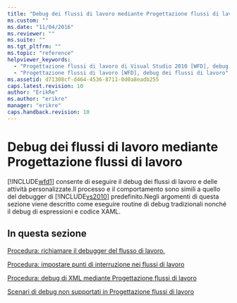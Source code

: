 ```yaml
---
title: "Debug dei flussi di lavoro mediante Progettazione flussi di lavoro | Microsoft Docs"
ms.custom: ""
ms.date: "11/04/2016"
ms.reviewer: ""
ms.suite: ""
ms.tgt_pltfrm: ""
ms.topic: "reference"
helpviewer_keywords: 
  - "Progettazione flussi di lavoro di Visual Studio 2010 [WFD], debug dei flussi di lavoro"
  - "Progettazione flussi di lavoro [WFD], debug dei flussi di lavoro"
ms.assetid: d71308cf-d464-4536-8711-0d0a8eadb255
caps.latest.revision: 10
author: "ErikRe"
ms.author: "erikre"
manager: "erikre"
caps.handback.revision: 10
---
```

# Debug dei flussi di lavoro mediante Progettazione flussi di lavoro
[!INCLUDE[wfd1](../workflow-designer/includes/wfd1_md.md)] consente di eseguire il debug dei flussi di lavoro e delle attività personalizzate.Il processo e il comportamento sono simili a quello del debugger di [!INCLUDE[vs2010](../modeling/includes/vs2010_md.md)] predefinito.Negli argomenti di questa sezione viene descritto come eseguire routine di debug tradizionali nonché il debug di espressioni e codice XAML.  
  
## In questa sezione  
 [Procedura: richiamare il debugger del flusso di lavoro.](../workflow-designer/how-to-invoke-the-workflow-debugger.md)  
  
 [Procedura: impostare punti di interruzione nei flussi di lavoro](../workflow-designer/how-to-set-breakpoints-in-workflows.md)  
  
 [Procedura: debug di XML mediante Progettazione flussi di lavoro](../workflow-designer/how-to-debug-xaml-with-the-workflow-designer.md)  
  
 [Scenari di debug non supportati in Progettazione flussi di lavoro](../workflow-designer/unsupported-debugging-scenarios-in-the-workflow-designer.md)